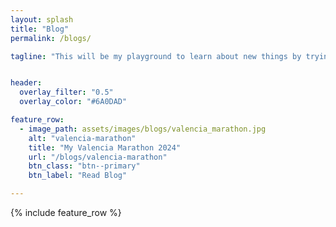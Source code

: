 ```yaml
---
layout: splash
title: "Blog"
permalink: /blogs/

tagline: "This will be my playground to learn about new things by trying to explain them in unique ways, and talk about my hobbies, achievements and misc topics meaningful to me"


header:
  overlay_filter: "0.5"
  overlay_color: "#6A0DAD"

feature_row:
  - image_path: assets/images/blogs/valencia_marathon.jpg
    alt: "valencia-marathon"
    title: "My Valencia Marathon 2024"
    url: "/blogs/valencia-marathon" 
    btn_class: "btn--primary"
    btn_label: "Read Blog"

---
```


{% include feature_row %}
